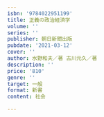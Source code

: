 ```yaml
---
isbn: '9784022951199'
title: 正義の政治経済学
volume: ''
series: ''
publisher: 朝日新聞出版
pubdate: '2021-03-12'
cover: ''
author: 水野和夫／著 古川元久／著
description: ''
price: '810'
genre: ''
target: 一般
format: 新書
content: 社会

---
```


